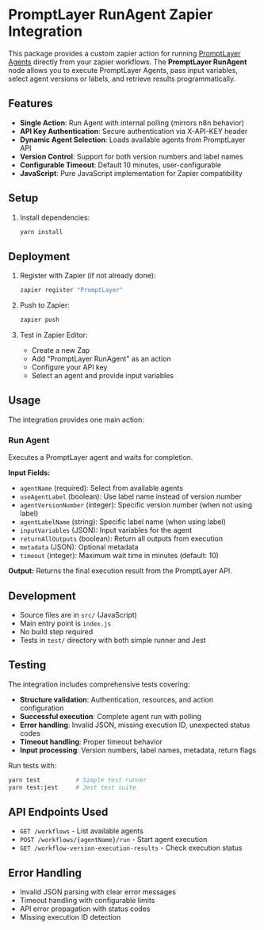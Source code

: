 # PromptLayer RunAgent Zapier Integration

This package provides a custom zapier action for running [PromptLayer Agents](https://promptlayer.com/) directly from your zapier workflows. The **PromptLayer RunAgent** node allows you to execute PromptLayer Agents, pass input variables, select agent versions or labels, and retrieve results programmatically.

## Features

- **Single Action**: Run Agent with internal polling (mirrors n8n behavior)
- **API Key Authentication**: Secure authentication via X-API-KEY header
- **Dynamic Agent Selection**: Loads available agents from PromptLayer API
- **Version Control**: Support for both version numbers and label names
- **Configurable Timeout**: Default 10 minutes, user-configurable
- **JavaScript**: Pure JavaScript implementation for Zapier compatibility

## Setup

1. Install dependencies:

   ```bash
   yarn install
   ```

## Deployment

1. Register with Zapier (if not already done):

   ```bash
   zapier register "PromptLayer"
   ```

2. Push to Zapier:

   ```bash
   zapier push
   ```

3. Test in Zapier Editor:
   - Create a new Zap
   - Add "PromptLayer RunAgent" as an action
   - Configure your API key
   - Select an agent and provide input variables

## Usage

The integration provides one main action:

### Run Agent

Executes a PromptLayer agent and waits for completion.

**Input Fields:**

- `agentName` (required): Select from available agents
- `useAgentLabel` (boolean): Use label name instead of version number
- `agentVersionNumber` (integer): Specific version number (when not using label)
- `agentLabelName` (string): Specific label name (when using label)
- `inputVariables` (JSON): Input variables for the agent
- `returnAllOutputs` (boolean): Return all outputs from execution
- `metadata` (JSON): Optional metadata
- `timeout` (integer): Maximum wait time in minutes (default: 10)

**Output:**
Returns the final execution result from the PromptLayer API.

## Development

- Source files are in `src/` (JavaScript)
- Main entry point is `index.js`
- No build step required
- Tests in `test/` directory with both simple runner and Jest

## Testing

The integration includes comprehensive tests covering:

- **Structure validation**: Authentication, resources, and action configuration
- **Successful execution**: Complete agent run with polling
- **Error handling**: Invalid JSON, missing execution ID, unexpected status codes
- **Timeout handling**: Proper timeout behavior
- **Input processing**: Version numbers, label names, metadata, return flags

Run tests with:

```bash
yarn test          # Simple test runner
yarn test:jest     # Jest test suite
```

## API Endpoints Used

- `GET /workflows` - List available agents
- `POST /workflows/{agentName}/run` - Start agent execution
- `GET /workflow-version-execution-results` - Check execution status

## Error Handling

- Invalid JSON parsing with clear error messages
- Timeout handling with configurable limits
- API error propagation with status codes
- Missing execution ID detection
